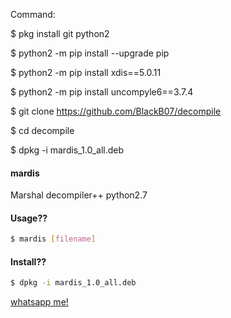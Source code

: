 Command:

$ pkg install git python2

$ python2 -m pip install --upgrade pip

$ python2 -m pip install xdis==5.0.11

$ python2 -m pip install uncompyle6==3.7.4

$ git clone https://github.com/BlackB07/decompile

$ cd decompile

$ dpkg -i mardis_1.0_all.deb




#### mardis
Marshal decompiler++ python2.7
#### Usage??
````bash
$ mardis [filename]
````
#### Install??
````bash
$ dpkg -i mardis_1.0_all.deb
````
[whatsapp me!](https://wa.me/+6281210160358)
